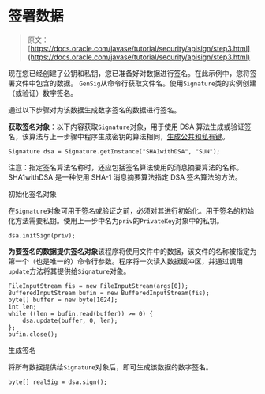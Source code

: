 # 签署数据

> 原文： [https://docs.oracle.com/javase/tutorial/security/apisign/step3.html](https://docs.oracle.com/javase/tutorial/security/apisign/step3.html)

现在您已经创建了公钥和私钥，您已准备好对数据进行签名。在此示例中，您将签署文件中包含的数据。 `GenSig`从命令行获取文件名。使用`Signature`类的实例创建（或验证）数字签名。

通过以下步骤对为该数据生成数字签名的数据进行签名。

**获取签名对象**：以下内容获取`Signature`对象，用于使用 DSA 算法生成或验证签名，该算法与上一步骤中程序生成密钥的算法相同，[生成公共和私有键](step2.html)。

```
Signature dsa = Signature.getInstance("SHA1withDSA", "SUN"); 

```

注意：指定签名算法名称时，还应包括签名算法使用的消息摘要算法的名称。 SHA1withDSA 是一种使用 SHA-1 消息摘要算法指定 DSA 签名算法的方法。

初始化签名对象

在`Signature`对象可用于签名或验证之前，必须对其进行初始化。用于签名的初始化方法需要私钥。使用上一步中名为`priv`的`PrivateKey`对象中的私钥。

```
dsa.initSign(priv);

```

**为要签名的数据提供签名对象**该程序将使用文件中的数据，该文件的名称被指定为第一个（也是唯一的）命令行参数。程序将一次读入数据缓冲区，并通过调用`update`方法将其提供给`Signature`对象。

```
FileInputStream fis = new FileInputStream(args[0]);
BufferedInputStream bufin = new BufferedInputStream(fis);
byte[] buffer = new byte[1024];
int len;
while ((len = bufin.read(buffer)) >= 0) {
    dsa.update(buffer, 0, len);
};
bufin.close();

```

生成签名

将所有数据提供给`Signature`对象后，即可生成该数据的数字签名。

```
byte[] realSig = dsa.sign();

```